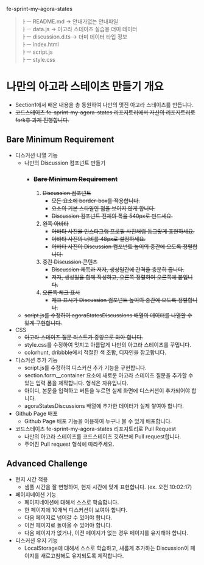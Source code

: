 <!-- 안내파일(안내가 안되있는건 함정) -->
fe-sprint-my-agora-states

> ㅏㅡ README.md 	&rightarrow; 안내가없는 안내파일   
> ㅏㅡ data.js &rightarrow; 아고라 스테이츠 실습용 더미 데이터   
> ㅏㅡ discussion.d.ts &rightarrow; 더미 데이터 타입 정보   
> ㅏㅡ index.html   
> ㅏㅡ script.js   
> ㅏㅡ style.css   

# 나만의 아고라 스테이츠 만들기 개요

- Section1에서 배운 내용을 총 동원하여 나만의 멋진 아고라 스테이츠를 만듭니다.
- ~~코드스테이츠 fe-sprint-my-agora-states 리포지토리에서 자신의 리포지토리로 fork후 과제 진행합니다.~~

## Bare Minimum Requirement

- 디스커션 나열 기능
  - 나만의 Discussion 컴포넌트 만들기
    - ### ~~Bare Minimum Requirement~~
      1. ~~Discussion 컴포넌트~~
         - ~~모든 요소에 border-box를 적용합니다.~~
         - ~~요소의 기본 스타일인 점을 보이지 않게 합니다.~~
         - ~~Discussion 컴포넌트 전체의 폭을 540px로 만드세요.~~
      2. ~~왼쪽 아바타~~
         - ~~아바타 사진을 인스타그램 프로필 사진처럼 동그랗게 표현하세요.~~
         - ~~아바타 사진의 너비를 48px로 설정하세요.~~
         - ~~아바타 사진이 Discussion 컴포넌트 높이의 중간에 오도록 정렬합니다.~~
      3. ~~중간 Discussion 콘텐츠~~
         - ~~Discussion 제목과 저자, 생성일간에 간격을 충분히 줍니다.~~
         - ~~저자, 생성일을 함께 작성하고, 오른쪽 정렬하여 오른쪽에 붙입니다.~~
      4. ~~오른쪽 체크 표시~~
         - ~~체크 표시가 Discussion 컴포넌트 높이의 중간에 오도록 정렬합니다.~~
  - ~~script.js를 수정하여 agoraStatesDiscussions 배열의 데이터를 나열할 수 있게 구현합니다.~~
- CSS
  - ~~아고라 스테이츠 질문 리스트가 중앙으로 와야 합니다.~~
  - style.css를 수정하여 멋지고 아름답게 나만의 아고라 스테이츠를 꾸밉니다.
  - colorhunt, dribbble에서 적절한 색 조합, 디자인을 참고합니다.
- 디스커션 추가 기능
  - script.js를 수정하여 디스커션 추가 기능을 구현합니다.
  - section.form__container 요소에 새로운 아고라 스테이츠 질문을 추가할 수 있는 입력 폼을 제작합니다. 형식은 자유입니다.
  - 아이디, 본문을 입력하고 버튼을 누르면 실제 화면에 디스커션이 추가되어야 합니다.
  - agoraStatesDiscussions 배열에 추가한 데이터가 실제 쌓여야 합니다.
- Github Page 배포
  - Github Page 배포 기능을 이용하여 누구나 볼 수 있게 배포합니다.
- 코드스테이츠 fe-sprint-my-agora-states 리포지토리로 Pull Request
  - 나만의 아고라 스테이츠를 코드스테이츠 깃허브에 Pull request합니다.
  - 주어진 Pull request 형식에 따라주세요.

## Advanced Challenge

- 현지 시간 적용
  - 샘플 시간을 잘 변형하여, 현지 시간에 맞게 표현합니다. (ex. 오전 10:02:17)
- 페이지네이션 기능
  - 페이지네이션에 대해서 스스로 학습합니다.
  - 한 페이지에 10개씩 디스커션이 보여야 합니다.
  - 다음 페이지로 넘어갈 수 있어야 합니다.
  - 이전 페이지로 돌아올 수 있어야 합니다.
  - 다음 페이지가 없거나, 이전 페이지가 없는 경우 페이지를 유지해야 합니다.
- 디스커션 유지 기능
  - LocalStorage에 대해서 스스로 학습하고, 새롭게 추가하는 Discussion이 페이지를 새로고침해도 유지되도록 제작합니다.